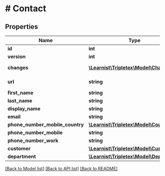 # # Contact

## Properties

Name | Type | Description | Notes
------------ | ------------- | ------------- | -------------
**id** | **int** |  | [optional]
**version** | **int** |  | [optional]
**changes** | [**\Learnist\Tripletex\Model\Change[]**](Change.md) |  | [optional] [readonly]
**url** | **string** |  | [optional] [readonly]
**first_name** | **string** |  | [optional]
**last_name** | **string** |  | [optional]
**display_name** | **string** |  | [optional]
**email** | **string** |  | [optional]
**phone_number_mobile_country** | [**\Learnist\Tripletex\Model\Country**](Country.md) |  | [optional]
**phone_number_mobile** | **string** |  | [optional]
**phone_number_work** | **string** |  | [optional]
**customer** | [**\Learnist\Tripletex\Model\Customer**](Customer.md) |  | [optional]
**department** | [**\Learnist\Tripletex\Model\Department**](Department.md) |  | [optional]

[[Back to Model list]](../../README.md#models) [[Back to API list]](../../README.md#endpoints) [[Back to README]](../../README.md)
